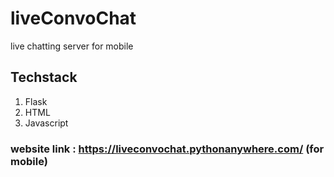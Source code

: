 # liveConvoChat
live chatting server for mobile

## Techstack
1. Flask
2. HTML
3. Javascript

### website link : https://liveconvochat.pythonanywhere.com/ (for mobile)
